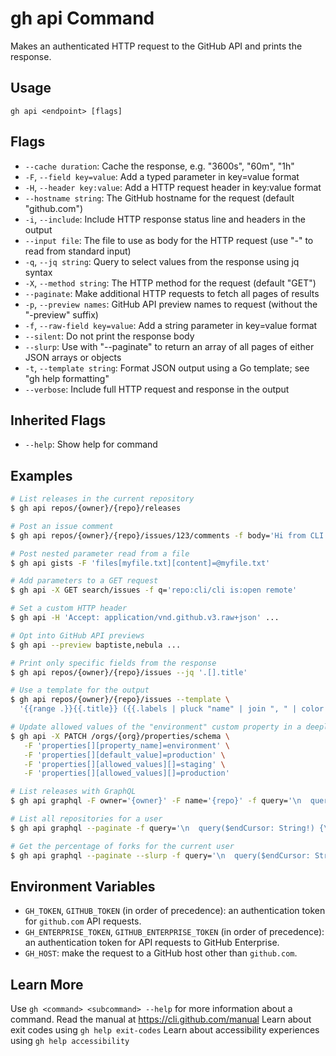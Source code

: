 # gh api Command

Makes an authenticated HTTP request to the GitHub API and prints the response.

## Usage

```
gh api <endpoint> [flags]
```

## Flags

*   `--cache duration`: Cache the response, e.g. "3600s", "60m", "1h"
*   `-F`, `--field key=value`: Add a typed parameter in key=value format
*   `-H`, `--header key:value`: Add a HTTP request header in key:value format
*   `--hostname string`: The GitHub hostname for the request (default "github.com")
*   `-i`, `--include`: Include HTTP response status line and headers in the output
*   `--input file`: The file to use as body for the HTTP request (use "-" to read from standard input)
*   `-q`, `--jq string`: Query to select values from the response using jq syntax
*   `-X`, `--method string`: The HTTP method for the request (default "GET")
*   `--paginate`: Make additional HTTP requests to fetch all pages of results
*   `-p`, `--preview names`: GitHub API preview names to request (without the "-preview" suffix)
*   `-f`, `--raw-field key=value`: Add a string parameter in key=value format
*   `--silent`: Do not print the response body
*   `--slurp`: Use with "--paginate" to return an array of all pages of either JSON arrays or objects
*   `-t`, `--template string`: Format JSON output using a Go template; see "gh help formatting"
*   `--verbose`: Include full HTTP request and response in the output

## Inherited Flags

*   `--help`: Show help for command

## Examples

```bash
# List releases in the current repository
$ gh api repos/{owner}/{repo}/releases

# Post an issue comment
$ gh api repos/{owner}/{repo}/issues/123/comments -f body='Hi from CLI'

# Post nested parameter read from a file
$ gh api gists -F 'files[myfile.txt][content]=@myfile.txt'

# Add parameters to a GET request
$ gh api -X GET search/issues -f q='repo:cli/cli is:open remote'

# Set a custom HTTP header
$ gh api -H 'Accept: application/vnd.github.v3.raw+json' ...

# Opt into GitHub API previews
$ gh api --preview baptiste,nebula ...

# Print only specific fields from the response
$ gh api repos/{owner}/{repo}/issues --jq '.[].title'

# Use a template for the output
$ gh api repos/{owner}/{repo}/issues --template \
  '{{range .}}{{.title}} ({{.labels | pluck "name" | join ", " | color "yellow"}}){{"\n"}}{{end}}'

# Update allowed values of the "environment" custom property in a deeply nested array
$ gh api -X PATCH /orgs/{org}/properties/schema \
   -F 'properties[][property_name]=environment' \
   -F 'properties[][default_value]=production' \
   -F 'properties[][allowed_values][]=staging' \
   -F 'properties[][allowed_values][]=production'

# List releases with GraphQL
$ gh api graphql -F owner='{owner}' -F name='{repo}' -f query='\n  query($name: String!, $owner: String!) {\n    repository(owner: $owner, name: $name) {\n      releases(last: 3) {\n        nodes { tagName }\n      }\n    }\n  }\n'

# List all repositories for a user
$ gh api graphql --paginate -f query='\n  query($endCursor: String!) {\n    viewer {\n      repositories(first: 100, after: $endCursor) {\n        nodes { nameWithOwner }\n        pageInfo {\n          hasNextPage\n          endCursor\n        }\n      }\n    }\n  }\n'

# Get the percentage of forks for the current user
$ gh api graphql --paginate --slurp -f query='\n  query($endCursor: String!) {\n    viewer {\n      repositories(first: 100, after: $endCursor) {\n        nodes { isFork }\n        pageInfo {\n          hasNextPage\n          endCursor\n        }\n      }\n    }\n  }\n' | jq 'def count(e): reduce e as $_ (0;.+1);\n[.[].data.viewer.repositories.nodes[]] as $r | count(select($r[].isFork))/count($r[])'
```

## Environment Variables

*   `GH_TOKEN`, `GITHUB_TOKEN` (in order of precedence): an authentication token for `github.com` API requests.
*   `GH_ENTERPRISE_TOKEN`, `GITHUB_ENTERPRISE_TOKEN` (in order of precedence): an authentication token for API requests to GitHub Enterprise.
*   `GH_HOST`: make the request to a GitHub host other than `github.com`.

## Learn More

Use `gh <command> <subcommand> --help` for more information about a command.
Read the manual at https://cli.github.com/manual
Learn about exit codes using `gh help exit-codes`
Learn about accessibility experiences using `gh help accessibility`
